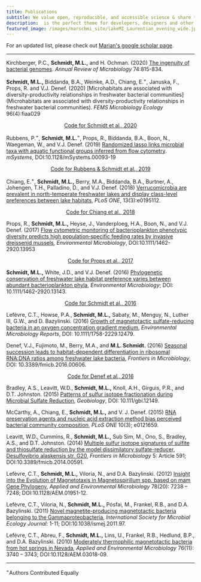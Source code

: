 ```yaml
---
title: Publications
subtitle: We value open, reproducible, and accessible science & share the code from our projects. Please get in touch if you have questions, thoughts, or comments! 
description:  is the perfect theme for developers, designers and other creatives.
featured_image: /images/marschmi_site/lakeMI_Laurentian_evening_wide.jpg
---
```


For an updated list, please check out [Marian's google scholar page](https://scholar.google.com/citations?user=XN44kAIAAAAJ&hl=en). 

***

Kirchberger, P.C., **Schmidt, M.L.,** and H. Ochman. (2020) [The ingenuity of bacterial genomes](https://www.annualreviews.org/doi/10.1146/annurev-micro-020518-115822?url_ver=Z39.88-2003&rfr_id=ori%3Arid%3Acrossref.org&rfr_dat=cr_pub++0pubmed).  *Annual Review of Microbiology* 74:815-834.  

**Schmidt, M.L.,** Biddanda, B.A., Weinke, A.D., Chiang, E.<sup>+</sup>, Januska, F., Props, R. and V.J. Denef. (2020) [Microhabitats are associated with diversity-productivity relationships in freshwater bacterial communities](Microhabitats are associated with diversity-productivity relationships in freshwater bacterial communities). *FEMS Microbiology Ecology* 96(4):fiaa029  

<div style="text-align:center"> 
	<a href="https://github.com/DenefLab/Diversity_Productivity" class="button button--small">Code for Schmidt et al., 2020</a>
</div>

Rubbens, P.<sup>=</sup>, **Schmidt, M.L.**<sup>=</sup>, Props, R., Biddanda, B.A., Boon, N., Waegeman, W., and V.J. Denef. (2019) [Randomized lasso links microbial taxa with aquatic functional groups inferred from flow cytometry](https://journals.asm.org/doi/10.1128/msystems.00093-19?permanently=true). *mSystems*, DOI:10.1128/mSystems.00093-19   

<div style="text-align:center">
	<a href="https://github.com/DenefLab/HNA_LNA_productivity" class="button button--small">Code for Rubbens & Schmidt et al., 2019</a>
</div>

Chiang, E.<sup>+</sup>, **Schmidt, M.L.,** Berry, M.A., Biddanda, B.A., Burtner, A., Johengen, T.H., Palladino, D., and V.J. Denef. (2018) [Verrucomicrobia are prevalent in north-temperate freshwater lakes and display class-level preferences between lake habitats](https://journals.plos.org/plosone/article?id=10.1371/journal.pone.0195112), *PLoS ONE*, 13(3):e0195112.  

<div style="text-align:center">
	<a href="https://github.com/DenefLab/Verruco/" class="button button--small">Code for Chiang et al., 2018</a>
</div>

Props, R., **Schmidt, M.L.,** Heyse, J., Vanderploeg, H.A., Boon, N., and V.J. Denef. (2017) [Flow cytometric monitoring of bacterioplankton phenotypic diversity predicts high population‐specific feeding rates by invasive dreissenid mussels](https://sfamjournals.onlinelibrary.wiley.com/doi/10.1111/1462-2920.13953), *Environmental Microbiology*, DOI:10.1111/1462-2920.13953  

<div style="text-align:center">
	<a href="https://github.com/DenefLab/EnvMicro_Props2017" class="button button--small">Code for Props et al., 2017</a>
</div>

**Schmidt, M.L.,** White, J.D., and V.J. Denef. (2016) [Phylogenetic conservation of freshwater lake habitat preference varies between abundant bacterioplankton phyla](https://sfamjournals.onlinelibrary.wiley.com/doi/10.1111/1462-2920.13143), *Environmental Microbiology*; DOI: 10.1111/1462-2920.13143.  

<div style="text-align:center">
	<a href="https://github.com/DenefLab/Final_PAFL_Trophicstate" class="button button--small">Code for Schmidt et al., 2016</a>
</div>

Lefèvre, C.T., Howse, P.A., **Schmidt, M.L.,** Sabaty, M., Menguy, N., Luther III, G.W., and D. Bazylinski. (2016) [Growth of magnetotactic sulfate-reducing bacteria in an oxygen concentration gradient medium](https://sfamjournals.onlinelibrary.wiley.com/doi/10.1111/1758-2229.12479), *Environmental Microbiology Reports*, DOI: 10.1111/1758-2229.12479.  

Denef, V.J., Fujimoto, M., Berry, M.A., and **M.L. Schmidt.** (2016) [Seasonal succession leads to habitat-dependent differentiation in ribosomal RNA:DNA ratios among freshwater lake bacteria](https://www.frontiersin.org/articles/10.3389/fmicb.2016.00606/full), *Frontiers in Microbiology*, DOI: 10.3389/fmicb.2016.00606.  

<div style="text-align:center">
	<a href="https://github.com/DenefLab/Frontiers2016Denef" class="button button--small">Code for Denef et al., 2016</a>
</div>

Bradley, A.S., Leavitt, W.D., **Schmidt, M.L.,** Knoll, A.H., Girguis, P.R., and D.T. Johnston. (2015) [Patterns of sulfur isotope fractionation during Microbial Sulfate Reduction](https://onlinelibrary.wiley.com/doi/10.1111/gbi.12149), *Geobiology*, DOI: 10.111/gbi.12149.  

McCarthy, A., Chiang, E., **Schmidt, M.L.,** and V. J. Denef. (2015) [RNA preservation agents and nucleic acid extraction method bias perceived bacterial community composition](https://journals.plos.org/plosone/article?id=10.1371/journal.pone.0121659), *PLoS ONE* 10(3); e0121659.  

Leavitt, W.D., Cummins, R., **Schmidt, M.L.,** Sub Sim, M., Ono, S., Bradley, A.S., and D.T. Johnston. (2014) [Multiple sulfur isotope signatures of sulfite and thiosulfate reduction by the model dissimilatory sulfate-reducer, Desulfovibrio alaskensis str. G20](https://www.frontiersin.org/articles/10.3389/fmicb.2014.00591/full), *Frontiers in Microbiology* 5: Article 591; DOI:10.3389/fmicb.2014.00591.  

Lefèvre, C.T., **Schmidt, M.L.,** Viloria, N., and D.A. Bazylinski. (2012) [Insight into the Evolution of Magnetotaxis in Magnetospirillum spp. based on mam Gene Phylogeny](https://journals.asm.org/doi/10.1128/AEM.01951-12), *Applied and Environmental Microbiology* 78(20): 7238 – 7248; DOI:10.1128/AEM.01951-12.  

Lefèvre, C.T., Viloria, N., **Schmidt, M.L.,** Pósfai, M., Frankel, R.B., and D.A. Bazylinski. (2011) [Novel magnetite-producing magnetotactic bacteria belonging to the Gammaproteobacteria](https://www.nature.com/articles/ismej201197#:~:text=Both%20organisms%20are%20rod%2Dshaped,motile%20by%20means%20of%20flagella.&text=This%20is%20the%20first%20report,phylogenetic%20diversity%20of%20the%20MTB.), *International Society for Microbial Ecology Journal*: 1-11; DOI:10.1038/ismej.2011.97.  

Lefèvre, C.T., Abreu, F., **Schmidt, M.L.,** Lins, U., Frankel, R.B., Hedlund, B.P., and D.A. Bazylinski. (2010) [Moderately thermophilic magnetotactic bacteria from hot springs in Nevada](https://journals.asm.org/doi/10.1128/AEM.03018-09?url_ver=Z39.88-2003&rfr_id=ori:rid:crossref.org&rfr_dat=cr_pub%20%200pubmed), *Applied and Environmental Microbiology* 76(11): 3740 – 3743; DOI:10.1128/AEM.03018-09.


***

<sup>=</sup>Authors Contributed Equally
